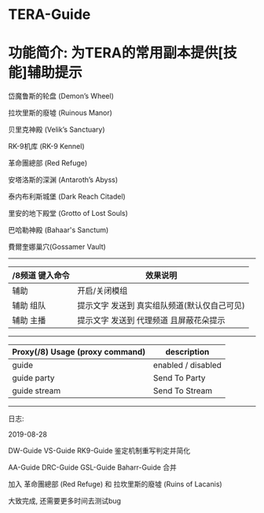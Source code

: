 TERA-Guide
======

# 功能简介: 为TERA的常用副本提供[技能]辅助提示

岱魔鲁斯的轮盘 (Demon’s Wheel)

拉坎里斯的廢墟 (Ruinous Manor)

贝里克神殿 (Velik’s Sanctuary)

RK-9机库 (RK-9 Kennel)

革命團總部 (Red Refuge)

安塔洛斯的深渊 (Antaroth’s Abyss)

泰内布利斯城堡 (Dark Reach Citadel)

里安的地下殿堂 (Grotto of Lost Souls)

巴哈勒神殿 (Bahaar's Sanctum)

費爾奎娜巢穴(Gossamer Vault)

------

/8频道 键入命令 | 效果说明
--- | ---
辅助 | 开启/关闭模组
辅助 组队 | 提示文字 发送到 真实组队频道(默认仅自己可见)
辅助 主播 | 提示文字 发送到 代理频道 且屏蔽花朵提示

------

Proxy(/8) Usage (proxy command) | description
--- | ---
guide | enabled / disabled
guide party | Send To Party
guide stream | Send To Stream

------

日志:

2019-08-28

DW-Guide VS-Guide RK9-Guide 鉴定机制重写判定并简化

AA-Guide DRC-Guide GSL-Guide Baharr-Guide 合并

加入 革命團總部 (Red Refuge) 和 拉坎里斯的廢墟 (Ruins of Lacanis)

大致完成, 还需要更多时间去测试bug
